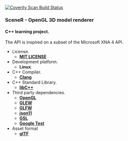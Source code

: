 [![Coverity Scan Build Status](https://scan.coverity.com/projects/5704/badge.svg)](https://scan.coverity.com/projects/5704)

### SceneR - OpenGL 3D model renderer

#### C++ learning project.
The API is inspired on a subset of the Microsoft XNA 4 API.

* License.
    * [**MIT LICENSE**](http://opensource.org/licenses/MIT)
* Development platform.
    * **Linux**.
* C++ Compiler.
    * [**Clang**](http://clang.llvm.org/)
* C++ Standard Library.
    * [**libC++**](http://libcxx.llvm.org/)
* Third party dependencies.
    * [**OpenGL**](https://www.khronos.org/opengl/)
    * [**GLEW**](http://glew.sourceforge.net/)
    * [**GLFW**](http://www.glfw.org/)
    * [**json11**](https://github.com/dropbox/json11)
    * [**GSL**](https://github.com/Microsoft/GSL)
    * [**Google Test**](https://code.google.com/p/googletest/)
* Asset format
    * [**glTF**](https://github.com/KhronosGroup/glTF)